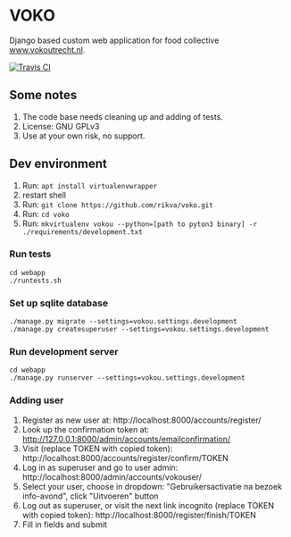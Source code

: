 # VOKO
Django based custom web application for food collective www.vokoutrecht.nl.

[![Travis CI](https://api.travis-ci.org/rikva/voko.svg)](https://travis-ci.org/rikva/voko)
## Some notes
1. The code base needs cleaning up and adding of tests.
1. License: GNU GPLv3
1. Use at your own risk, no support.

## Dev environment

1. Run: `apt install virtualenvwrapper`
2. restart shell
3. Run: `git clone https://github.com/rikva/voko.git`
4. Run: `cd voko`
5. Run: `mkvirtualenv vokou --python=[path to pyton3 binary] -r ./requirements/development.txt`

### Run tests
    cd webapp
    ./runtests.sh

### Set up sqlite database
    ./manage.py migrate --settings=vokou.settings.development
    ./manage.py createsuperuser --settings=vokou.settings.development

### Run development server
    cd webapp
    ./manage.py runserver --settings=vokou.settings.development

### Adding user
1. Register as new user at: http://localhost:8000/accounts/register/
2. Look up the confirmation token at: http://127.0.0.1:8000/admin/accounts/emailconfirmation/
3. Visit (replace TOKEN with copied token): http://localhost:8000/accounts/register/confirm/TOKEN
4. Log in as superuser and go to user admin: http://localhost:8000/admin/accounts/vokouser/
5. Select your user, choose in dropdown: "Gebruikersactivatie na bezoek info-avond", click "Uitvoeren" button
6. Log out as superuser, or visit the next link incognito (replace TOKEN with copied token): http://localhost:8000/register/finish/TOKEN
7. Fill in fields and submit
